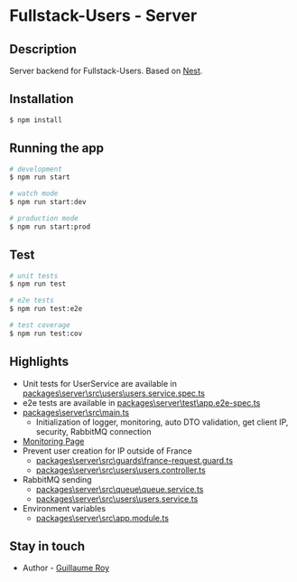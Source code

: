 # Fullstack-Users - Server

## Description

Server backend for Fullstack-Users. Based on [Nest](https://github.com/nestjs/nest).

## Installation

```bash
$ npm install
```

## Running the app

```bash
# development
$ npm run start

# watch mode
$ npm run start:dev

# production mode
$ npm run start:prod
```

## Test

```bash
# unit tests
$ npm run test

# e2e tests
$ npm run test:e2e

# test coverage
$ npm run test:cov
```

## Highlights

* Unit tests for UserService are available in [packages\server\src\users\users.service.spec.ts](packages\server\src\users\users.service.spec.ts)
* e2e tests are available in [packages\server\test\app.e2e-spec.ts](packages\server\test\app.e2e-spec.ts)
* [packages\server\src\main.ts](packages\server\src\main.ts)
  * Initialization of logger, monitoring, auto DTO validation, get client IP, security, RabbitMQ connection
* [Monitoring Page](http://localhost:3000/status)
* Prevent user creation for IP outside of France
  * [packages\server\src\guards\france-request.guard.ts](packages\server\src\guards\france-request.guard.ts)
  * [packages\server\src\users\users.controller.ts](packages\server\src\users\users.controller.ts)
* RabbitMQ sending
  * [packages\server\src\queue\queue.service.ts](packages\server\src\queue\queue.service.ts)
  * [packages\server\src\users\users.service.ts](packages\server\src\users\users.service.ts)
* Environment variables
  * [packages\server\src\app.module.ts](packages\server\src\app.module.ts)

## Stay in touch

- Author - [Guillaume Roy](https://github.com/guillaume-roy)